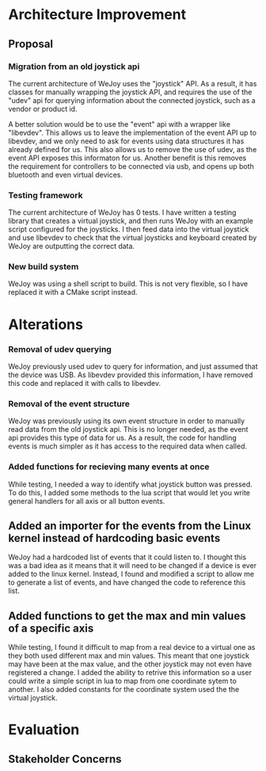 # Architecture Improvement

## Proposal
### Migration from an old joystick api
The current architecture of WeJoy uses the "joystick" API. As a result, it has classes for manually wrapping the joystick API, and requires the use of the "udev" api for querying information about the connected joystick, such as a vendor or product id.

A better solution would be to use the "event" api with a wrapper like "libevdev". This allows us to leave the implementation of the event API up to libevdev, and we only need to ask for events using data structures it has already defined for us. This also allows us to remove the use of udev, as the event API exposes this informaton for us.
Another benefit is this removes the requirement for controllers to be connected via usb, and opens up both bluetooth and even virtual devices.


### Testing framework
The current architecture of WeJoy has 0 tests. I have written a testing library that creates a virtual joystick, and then runs WeJoy with an example script configured for the joysticks. I then feed data into the virtual joystick and use libevdev to check that the virtual joysticks and keyboard created by WeJoy are outputting the correct data.

### New build system
WeJoy was using a shell script to build. This is not very flexible, so I have replaced it with a CMake script instead.

# Alterations
### Removal of udev querying
WeJoy previously used udev to query for information, and just assumed that the device was USB. As libevdev provided this information, I have removed this code and replaced it with calls to libevdev.

### Removal of the event structure
WeJoy was previously using its own event structure in order to manually read data from the old joystick api. This is no longer needed, as the event api provides this type of data for us. As a result, the code for handling events is much simpler as it has access to the required data when called.

### Added functions for recieving many events at once
While testing, I needed a way to identify what joystick button was pressed. To do this, I added some methods to the lua script that would let you write general handlers for all axis or all button events.

## Added an importer for the events from the Linux kernel instead of hardcoding basic events
WeJoy had a hardcoded list of events that it could listen to. I thought this was a bad idea as it means that it will need to be changed if a device is ever added to the linux kernel.
Instead, I found and modified a script to allow me to generate a list of events, and have changed the code to reference this list.

## Added functions to get the max and min values of a specific axis
While testing, I found it difficult to map from a real device to a virtual one as they both used different max and min values. This meant that one joystick may have been at the max value, and the other joystick may not even have registered a change. I added the ability to retrive this information so a user could write a simple script in lua to map from one coordinate sytem to another. I also added constants for the coordinate system used the the virtual joystick.


# Evaluation

## Stakeholder Concerns